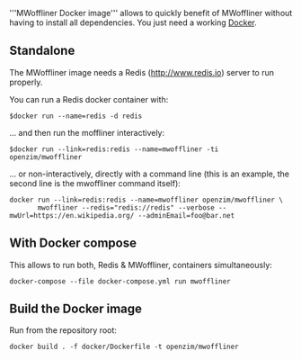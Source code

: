 '''MWoffliner Docker image''' allows to quickly benefit of MWoffliner
without having to install all dependencies. You just need a working
[Docker](https://www.docker.com).

## Standalone

The MWoffliner image needs a Redis (http://www.redis.io) server to run
properly.

You can run a Redis docker container with:

```
$docker run --name=redis -d redis
```

... and then run the moffliner interactively:

```
$docker run --link=redis:redis --name=mwoffliner -ti openzim/mwoffliner
```

... or non-interactively, directly with a command line (this is an
example, the second line is the mwoffliner command itself):

```
docker run --link=redis:redis --name=mwoffliner openzim/mwoffliner \
       mwoffliner --redis="redis://redis" --verbose --mwUrl=https://en.wikipedia.org/ --adminEmail=foo@bar.net
```

## With Docker compose

This allows to run both, Redis & MWoffliner, containers simultaneously:

```
docker-compose --file docker-compose.yml run mwoffliner
```

## Build the Docker image

Run from the repository root:
```
docker build . -f docker/Dockerfile -t openzim/mwoffliner
```